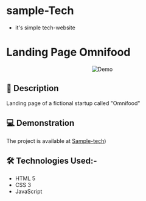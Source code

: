 # sample-Tech

- it's simple tech-website

# Landing Page Omnifood

</h2>
<div align="center">
  <img alt="Demo" src="./img/Screenshot (75).png" />
</div>

## 📖 Description
Landing page of a fictional startup called "Omnifood"

## 💻 Demonstration

The project is available at [Sample-tech](https://krishan-mohan.github.io/sample-Tech/))


## 🛠️ Technologies Used:-

-   HTML 5
-   CSS 3
-   JavaScript
